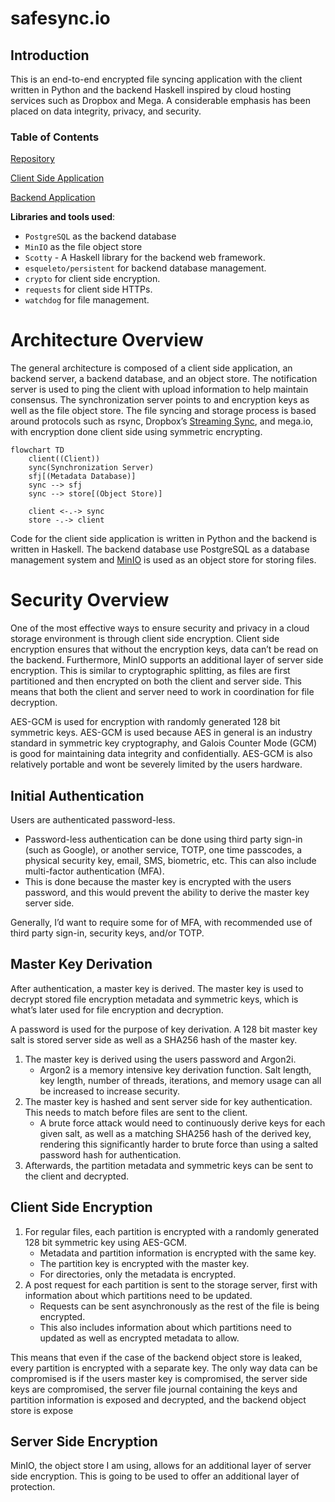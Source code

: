 # safesync.io
## Introduction

This is an end-to-end encrypted file syncing application
with the client written in Python and the backend Haskell inspired by cloud hosting services such as Dropbox and Mega. A considerable emphasis has been placed on data integrity, privacy, and security.

### Table of Contents

[Repository](https://github.com/rudy-reyn/safesync.io)

[Client Side Application](client/README.md)

[Backend Application](backend/README.md)

**Libraries and tools used**:

- `PostgreSQL` as the backend database
- `MinIO` as the file object store
- `Scotty` - A Haskell library for the backend web framework.
- `esqueleto/persistent` for backend database management.
- `crypto` for client side encryption.
- `requests` for client side HTTPs.
- `watchdog` for file management.

# Architecture Overview

The general architecture is composed of a client side application, an backend server, a backend database, and an object store. The notification server is used to ping the client with upload information to help maintain consensus. The synchronization server points to and encryption keys as well as the file object store. The file syncing and storage process is based around protocols such as rsync, Dropbox’s [Streaming Sync](https://dropbox.tech/infrastructure/streaming-file-synchronization),  and mega.io, with encryption done client side using symmetric encrypting.

```mermaid
flowchart TD
	client((Client))
	sync(Synchronization Server)
	sfj[(Metadata Database)]
	sync --> sfj
	sync --> store[(Object Store)]
	
	client <-.-> sync
	store -.-> client
```

Code for the client side application is written in Python and the backend is written in Haskell. The backend database use PostgreSQL as a database management system and [MinIO](https://min.io/) is used as an object store for storing files.

# Security Overview

One of the most effective ways to ensure security and privacy in a cloud storage environment is through client side encryption. Client side encryption ensures that without the encryption keys, data can’t be read on the backend. Furthermore, MinIO supports an additional layer of server side encryption. This is similar to cryptographic splitting, as files are first partitioned and then encrypted on both the client and server side. This means that both the client and server need to work in coordination for file decryption.

AES-GCM is used for encryption with randomly generated 128 bit symmetric keys. AES-GCM is used because AES in general is an industry standard in symmetric key cryptography, and Galois Counter Mode (GCM) is good for maintaining data integrity and confidentially. AES-GCM is also relatively portable and wont be severely limited by the users hardware.

## Initial Authentication

Users are authenticated password-less.

- Password-less authentication can be done using  third party sign-in (such as Google), or another service, TOTP, one time passcodes, a physical security key, email, SMS, biometric, etc. This can also include multi-factor authentication (MFA).
- This is done because the master key is encrypted with the users password, and this would prevent the ability to derive the master key server side.

Generally, I’d want to require some for of MFA, with recommended use of third party sign-in, security keys, and/or TOTP.

## **Master Key Derivation**

After authentication, a master key is derived. The master key is used to decrypt stored file encryption metadata and symmetric keys, which is what’s later used for file encryption and decryption.

A password is used for the purpose of key derivation. A 128 bit master key salt is stored server side as well as a SHA256 hash of the master key.

1. The master key is derived using the users password and Argon2i.
    - Argon2 is a memory intensive key derivation function. Salt length, key length, number of threads, iterations, and memory usage can all be increased to increase security.
2. The master key is hashed and sent server side for key authentication. This needs to match before files are sent to the client.
    - A brute force attack would need to continuously derive keys for each given salt, as well as a matching SHA256 hash of the derived key, rendering this significantly harder to brute force than using a salted password hash for authentication.
3. Afterwards, the partition metadata and symmetric keys can be sent to the client and decrypted.

## Client Side Encryption

1. For regular files, each partition is encrypted with a randomly generated 128 bit symmetric key using AES-GCM.
    - Metadata and partition information is encrypted with the same key.
    - The partition key is encrypted with the master key.
    - For directories, only the metadata is encrypted.
2. A post request for each partition is sent to the storage server, first with information about which partitions need to be updated.
    - Requests can be sent asynchronously as the rest of the file is being encrypted.
    - This also includes information about which partitions need to updated as well as encrypted metadata to allow.

This means that even if the case of the backend object store is leaked, every partition is encrypted with a separate key. The only way data can be compromised is if the users master key is compromised, the server side keys are compromised, the server file journal containing the keys and partition information is exposed and decrypted, and the backend object store is expose

## Server Side Encryption

MinIO, the object store I am using, allows for an additional layer of server side encryption. This is going to be used to offer an additional layer of protection.
